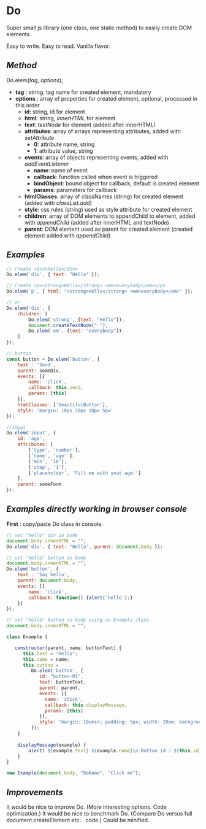 # Do
Super small js library (one class, one static method) to easily create DOM elements.

Easy to write. Easy to read. Vanilla flavor.

*Method*
--------

Do.elem(*tag*, *options*);

* **tag** : string, tag name for created element, mandatory
* **options** : array of properties for created element, optional, processed in this order
    * **id**: string, id for element
    * **html**: string, *innerHTML* for element
    * **text**: *textNode* for element (added after innerHTML)
    * **attributes**: array of arrays representing attributes, added with *setAttribute*
        * **0**: attribute name, string
        * **1**: attribute value, string
    * **events**: array of objects representing events, added with *addEventListener*
        * **name**: name of event
        * **callback**: function called when event is triggered
        * **bindObject**: bound object for callback, default is created element
        * **params**: parameters for callback
    * **htmlClasses**: array of classNames (string) for created element (added with *classList.add*)
    * **style**: css rules (string) used as style attribute for created element
    * **children**: array of DOM elements to appendChild to element, added with *appendChild* (added after innerHTML and textNode)
    * **parent**: DOM element used as parent for created element (created element added with *appendChild*)
        

*Examples*
------------

```javascript
// Create <div>Hello</div>
Do.elem('div', { text: "Hello" });
```
```javascript
// Create <p><strong>Hello</strong> <em>everybody</em></p>
Do.elem('p', { html: "<strong>Hello</strong> <em>everybody</em>" });

// or
Do.elem('div', {
    children: [
        Do.elem('strong', {text: "Hello"}), 
        document.createTextNode(" "), 
        Do.elem('em', {text: "everybody"})
    ] 
});
```

```javascript
// button
const button = Do.elem('button', {                       
    text : 'Send',
    parent: someDiv,
    events: [{
        name: 'click', 
        callback: this.send, 
        params: [this]
    }],
    htmlClasses: ['beautifulButton'],
    style: 'margin: 10px 20px 10px 5px' 
});
```

```javascript
//imput 
Do.elem('input', {             
    id: 'age',
    attributes: [
        ['type', 'number'],
        ['name', 'age' ],
        ['min', '18'], 
        ['step', '1'], 
        ['placeholder', 'Fill me with yout age!']        
    ],
    parent: someForm 
});
```

*Examples directly working in browser console*
------------

**First** : copy/paste Do class in console.

```javascript
// set "hello" div in body
document.body.innerHTML = "";
Do.elem('div', { text: "Hello", parent: document.body });
```

```javascript
// set "hello" button in body
document.body.innerHTML = "";
Do.elem('button', {                       
    text : 'Say hello',
    parent: document.body,
    events: [{
        name: 'click', 
        callback: function() {alert('hello');}
    }]
});
```

```javascript
// set "hello" button in body using an Example class
document.body.innerHTML = "";

class Example {

   constructor(parent, name, buttonText) {
      this.text = "Hello";
      this.name = name;
      this.button = 
         Do.elem('button', { 
            id: "button-01",
            text: buttonText,
            parent: parent,
            events: [{
              name: 'click', 
              callback: this.displayMessage,
              params: [this]
            }],
            style: "margin: 10vmin; padding: 5px; width: 20em; background-color: #c9d8c5"
         });
    }
      
    displayMessage(example) {
        alert(`${example.text} ${example.name}\n Button id : ${this.id}`);
    }
}

new Example(document.body, "DoName", "Click me");
```


*Improvements*
--------------

It would be nice to improve Do. (More interesting options. Code optimization.)
It would be nice to benchmark Do. (Compare Do versus full document.createElement etc... code.)
Could be minified.

